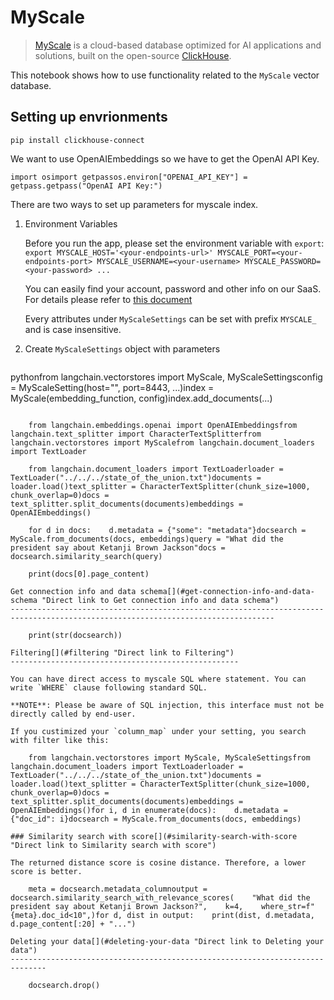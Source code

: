 MyScale
=======

> [MyScale](https://docs.myscale.com/en/overview/) is a cloud-based database optimized for AI applications and solutions, built on the open-source [ClickHouse](https://github.com/ClickHouse/ClickHouse).

This notebook shows how to use functionality related to the `MyScale` vector database.

Setting up envrionments[](#setting-up-envrionments "Direct link to Setting up envrionments")
---------------------------------------------------------------------------------------------

    pip install clickhouse-connect

We want to use OpenAIEmbeddings so we have to get the OpenAI API Key.

    import osimport getpassos.environ["OPENAI_API_KEY"] = getpass.getpass("OpenAI API Key:")

There are two ways to set up parameters for myscale index.

1.  Environment Variables
    
    Before you run the app, please set the environment variable with `export`: `export MYSCALE_HOST='<your-endpoints-url>' MYSCALE_PORT=<your-endpoints-port> MYSCALE_USERNAME=<your-username> MYSCALE_PASSWORD=<your-password> ...`
    
    You can easily find your account, password and other info on our SaaS. For details please refer to [this document](https://docs.myscale.com/en/cluster-management/)
    
    Every attributes under `MyScaleSettings` can be set with prefix `MYSCALE_` and is case insensitive.
    
2.  Create `MyScaleSettings` object with parameters
    

    ```
pythonfrom langchain.vectorstores import MyScale, MyScaleSettingsconfig = MyScaleSetting(host="<your-backend-url>", port=8443, ...)index = MyScale(embedding_function, config)index.add_documents(...)
```

    from langchain.embeddings.openai import OpenAIEmbeddingsfrom langchain.text_splitter import CharacterTextSplitterfrom langchain.vectorstores import MyScalefrom langchain.document_loaders import TextLoader

    from langchain.document_loaders import TextLoaderloader = TextLoader("../../../state_of_the_union.txt")documents = loader.load()text_splitter = CharacterTextSplitter(chunk_size=1000, chunk_overlap=0)docs = text_splitter.split_documents(documents)embeddings = OpenAIEmbeddings()

    for d in docs:    d.metadata = {"some": "metadata"}docsearch = MyScale.from_documents(docs, embeddings)query = "What did the president say about Ketanji Brown Jackson"docs = docsearch.similarity_search(query)

    print(docs[0].page_content)

Get connection info and data schema[](#get-connection-info-and-data-schema "Direct link to Get connection info and data schema")
---------------------------------------------------------------------------------------------------------------------------------

    print(str(docsearch))

Filtering[](#filtering "Direct link to Filtering")
---------------------------------------------------

You can have direct access to myscale SQL where statement. You can write `WHERE` clause following standard SQL.

**NOTE**: Please be aware of SQL injection, this interface must not be directly called by end-user.

If you custimized your `column_map` under your setting, you search with filter like this:

    from langchain.vectorstores import MyScale, MyScaleSettingsfrom langchain.document_loaders import TextLoaderloader = TextLoader("../../../state_of_the_union.txt")documents = loader.load()text_splitter = CharacterTextSplitter(chunk_size=1000, chunk_overlap=0)docs = text_splitter.split_documents(documents)embeddings = OpenAIEmbeddings()for i, d in enumerate(docs):    d.metadata = {"doc_id": i}docsearch = MyScale.from_documents(docs, embeddings)

### Similarity search with score[](#similarity-search-with-score "Direct link to Similarity search with score")

The returned distance score is cosine distance. Therefore, a lower score is better.

    meta = docsearch.metadata_columnoutput = docsearch.similarity_search_with_relevance_scores(    "What did the president say about Ketanji Brown Jackson?",    k=4,    where_str=f"{meta}.doc_id<10",)for d, dist in output:    print(dist, d.metadata, d.page_content[:20] + "...")

Deleting your data[](#deleting-your-data "Direct link to Deleting your data")
------------------------------------------------------------------------------

    docsearch.drop()